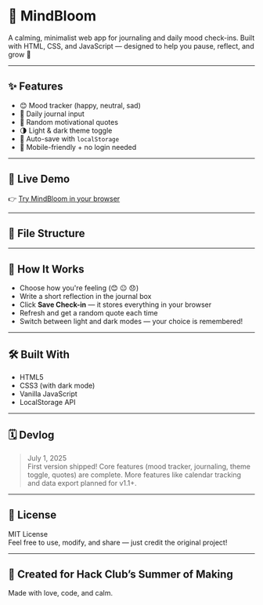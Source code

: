 # 🌿 MindBloom

A calming, minimalist web app for journaling and daily mood check-ins. Built with HTML, CSS, and JavaScript — designed to help you pause, reflect, and grow 🌱

---

## ✨ Features

- 😊 Mood tracker (happy, neutral, sad)
- 📓 Daily journal input
- 💬 Random motivational quotes
- 🌗 Light & dark theme toggle
- 💾 Auto-save with `localStorage`
- 📱 Mobile-friendly + no login needed

---

## 🔗 Live Demo

👉 [Try MindBloom in your browser](https://MEAMAE-space.github.io/mindbloom)

---

## 📁 File Structure

---

## 🚀 How It Works

- Choose how you're feeling (😊 😐 😞)
- Write a short reflection in the journal box
- Click **Save Check-in** — it stores everything in your browser
- Refresh and get a random quote each time
- Switch between light and dark modes — your choice is remembered!

---

## 🛠 Built With

- HTML5
- CSS3 (with dark mode)
- Vanilla JavaScript
- LocalStorage API

---

## 🗓 Devlog

> July 1, 2025  
> First version shipped! Core features (mood tracker, journaling, theme toggle, quotes) are complete. More features like calendar tracking and data export planned for v1.1+.

---

## 📜 License

MIT License  
Feel free to use, modify, and share — just credit the original project!

---

## 💚 Created for Hack Club’s Summer of Making
Made with love, code, and calm.


